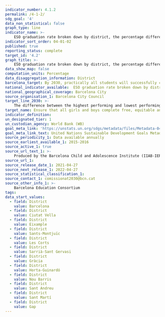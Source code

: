 ```yaml
---
indicator_number: 4.1.2
permalink: /4-1-2/
sdg_goal: '4'
data_non_statistical: false
graph_type: line
indicator_name: >-
    ESO graduation rate broken down by district, the percentage difference between the best and worst performing districts for graduation rate 
indicator_sort_order: 04-01-02
published: true
reporting_status: complete
target_id: '4.2'
graph_title: >-
    ESO graduation rate broken down by district, the percentage difference between the best and worst performing districts for graduation rate
data_show_map: false
computation_units: Percentage
data_disaggregation_information: District
barcelona_target: By 2030, practically all students will successfully complete compulsory education and with a suitable level of skills 
national_indicator_available:  ESO graduation rate broken down by district, the percentage difference between the best and worst performing districts for graduation rate
national_geographical_coverage: Barcelona City
source_organisation_1: Barcelona City Council
target_line_2030: >-
    The difference between the highest performing and lowest performing districts for school success (graduation from ESO-compulsory secondary school education) at under 10%
target_name: Ensure that all girls and boys complete free, equitable and high-quality primary and secondary education, leading to relevant and effective learning outcomes
indicator_definition:
un_designated_tier: 1
un_custodian_agency: World Bank (WB)
goal_meta_link: 'https://unstats.un.org/sdgs/metadata/files/Metadata-04-01-02.pdf'
goal_meta_link_text: United Nations Sustainable Development Goals Metadata (pdf 894kB)
source_periodicity_1: Data available annually
source_earliest_available_1: 2015-2016
source_active_1: true
source_url_text_1: >-
    Produced by the Barcelona Child and Adolescence Institute (IIAB-IERMB) with data from the Higher Council for the Assessment of the Education System and the Barcelona Education Consortium  
source_url_1: 
source_release_date_1: 2021-04-27
source_next_release_1: 2022-04-27
source_statistical_classification_1: 
source_contact_1: comissionat2030@bcn.cat
source_other_info_1: >-
    Barcelona Education Consortium
tags:
data_start_values: 
  - field: District
    value: Barcelona
  - field: District  
    value: Ciutat Vella
  - field: District
    value: Eixample
  - field: District
    value: Sants-Montjuïc
  - field: District
    value: Les Corts
  - field: District
    value: Sarrià-Sant Gervasi
  - field: District
    value: Gràcia
  - field: District
    value: Horta-Guinardó
  - field: District
    value: Nou Barris
  - field: District
    value: Sant Andreu
  - field: District
    value: Sant Martí
  - field: District
    value: Gap
---
```

